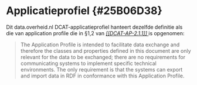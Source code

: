 # Applicatieprofiel {#25B06D38}
Dit data.overheid.nl DCAT-applicatieprofiel hanteert dezelfde definitie als die van application profile die in §1,2 van <a href='https://joinup.ec.europa.eu/collection/semantic-interoperability-community-semic/solution/dcat-application-profile-data-portals-europe/release/210' target='_blank'><i>[[DCAT-AP-2.1.1]] </i></a> is opgenomen:
<blockquote><p id='407E9008'>The Application Profile is intended to facilitate data exchange and therefore the classes and properties defined in this document are only relevant for the data to be exchanged; there are no requirements for communicating systems to implement specific technical environments. The only requirement is that the systems can export and import data in RDF in conformance with this Application Profile.</blockquote>

<section data-include-format='markdown' data-include='139-DCAT_beschrijving.md'></section>
<section data-include-format='markdown' data-include='140-DONL.md'></section>
<section data-include-format='markdown' data-include='141-Gebruiker.md'></section>
<section data-include-format='markdown' data-include='142-Open_data.md'></section>
<section data-include-format='markdown' data-include='143-Opsteller.md'></section>
<section data-include-format='markdown' data-include='144-Resource.md'></section>
<section data-include-format='markdown' data-include='145-URI.md'></section>
